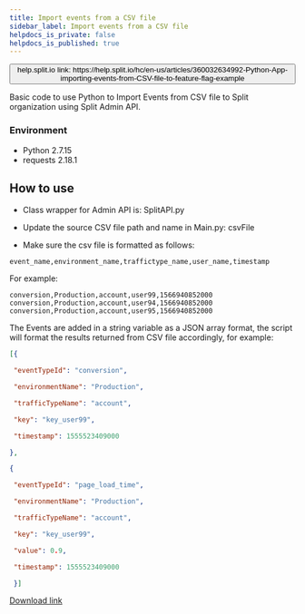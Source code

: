 ```yaml
---
title: Import events from a CSV file
sidebar_label: Import events from a CSV file
helpdocs_is_private: false
helpdocs_is_published: true
---
```


<p>
  <button style={{borderRadius:'8px', border:'1px', fontFamily:'Courier New', fontWeight:'800', textAlign:'left'}}> help.split.io link: https://help.split.io/hc/en-us/articles/360032634992-Python-App-importing-events-from-CSV-file-to-feature-flag-example </button>
</p>

Basic code to use Python to Import Events from CSV file to Split organization using Split Admin API.

### Environment

- Python 2.7.15
- requests 2.18.1

## How to use

 - Class wrapper for Admin API  is:
         SplitAPI.py

 - Update the source CSV file path and name in Main.py:
csvFile
 - Make sure the csv file is formatted as follows:
 ```
event_name,environment_name,traffictype_name,user_name,timestamp
 ```
 For example:
 ```
conversion,Production,account,user99,1566940852000
conversion,Production,account,user94,1566940852000
conversion,Production,account,user95,1566940852000
 ```

The Events are added in a string variable as a JSON array format, the script will format the results returned from CSV file accordingly, for example:

```json
[{ 

 "eventTypeId": "conversion", 

 "environmentName": "Production",    

 "trafficTypeName": "account", 

 "key": "key_user99",

 "timestamp": 1555523409000 

}, 

{ 

 "eventTypeId": "page_load_time", 

 "environmentName": "Production",      

 "trafficTypeName": "account", 

 "key": "key_user99", 

 "value": 0.9,

 "timestamp": 1555523409000 

 }]
```

[Download link](https://drive.google.com/a/split.io/file/d/1oxF1pEyqKb7hZKGArtkRbE_cIYntRBiJ/view?usp=sharing)